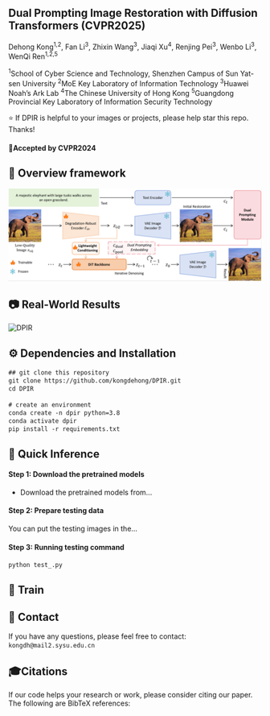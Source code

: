 ## Dual Prompting Image Restoration with Diffusion Transformers (CVPR2025)

Dehong Kong<sup>1,2</sup>, Fan Li<sup>3</sup>, Zhixin Wang<sup>3</sup>, Jiaqi Xu<sup>4</sup>, Renjing Pei<sup>3</sup>, Wenbo Li<sup>3</sup>, WenQi Ren<sup>1,2,5</sup>

<sup>1</sup>School of Cyber Science and Technology, Shenzhen Campus of Sun Yat-sen University
<sup>2</sup>MoE Key Laboratory of Information Technology <sup>3</sup>Huawei Noah’s Ark Lab <sup>4</sup>The Chinese University of Hong Kong
<sup>5</sup>Guangdong Provincial Key Laboratory of Information Security Technology

:star: If DPIR is helpful to your images or projects, please help star this repo. Thanks!

#### 🚩Accepted by CVPR2024

## 🔎 Overview framework

![DPIR](pipeline.png)

## 📷 Real-World Results

![DPIR](teaser.png)

## ⚙️ Dependencies and Installation

    ## git clone this repository
    git clone https://github.com/kongdehong/DPIR.git
    cd DPIR

    # create an environment
    conda create -n dpir python=3.8
    conda activate dpir
    pip install -r requirements.txt

## 🚀 Quick Inference

#### Step 1: Download the pretrained models

- Download the pretrained models from...

#### Step 2: Prepare testing data

You can put the testing images in the...

#### Step 3: Running testing command

    python test_.py

## 🌈 Train

## 📧 Contact

If you have any questions, please feel free to contact: `kongdh@mail2.sysu.edu.cn`

## 🎓Citations

If our code helps your research or work, please consider citing our paper. The following are BibTeX references:


